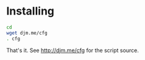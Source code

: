 Installing
==========

```bash
cd
wget djm.me/cfg
. cfg
```

That's it. See http://djm.me/cfg for the script source.
